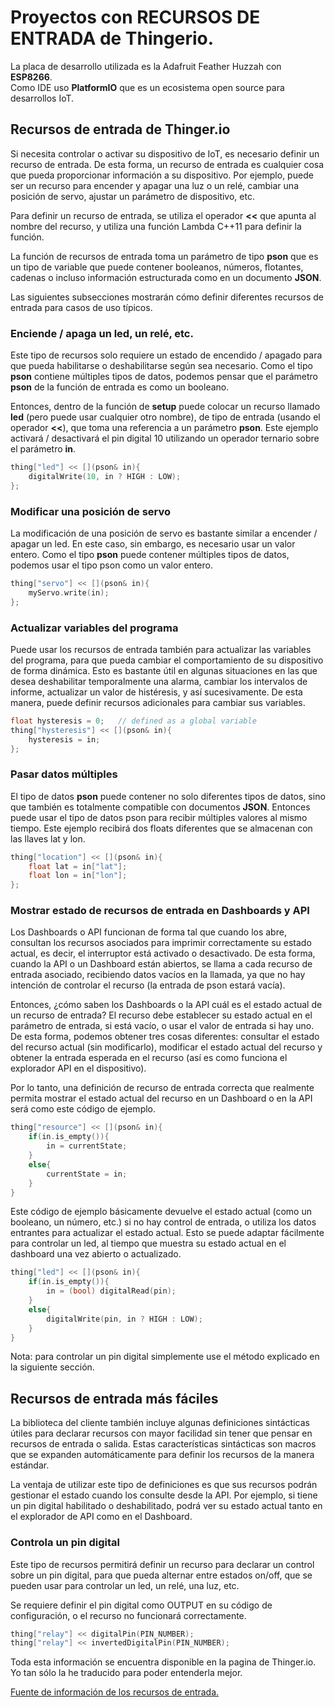 # Proyectos con RECURSOS DE ENTRADA de Thingerio.

La placa de desarrollo utilizada es la Adafruit Feather Huzzah con **ESP8266**.  
Como IDE uso **PlatformIO** que es un ecosistema open source para desarrollos IoT. 

## Recursos de entrada de Thinger.io

Si necesita controlar o activar su dispositivo de IoT, es necesario definir un recurso de entrada. De esta forma, un recurso de entrada es cualquier cosa que pueda proporcionar información a su dispositivo. Por ejemplo, puede ser un recurso para encender y apagar una luz o un relé, cambiar una posición de servo, ajustar un parámetro de dispositivo, etc.

Para definir un recurso de entrada, se utiliza el operador **<<** que apunta al nombre del recurso, y utiliza una función Lambda C++11 para definir la función.

La función de recursos de entrada toma un parámetro de tipo **pson** que es un tipo de variable que puede contener booleanos, números, flotantes, cadenas o incluso información estructurada como en un documento **JSON**.

Las siguientes subsecciones mostrarán cómo definir diferentes recursos de entrada para casos de uso típicos.

### Enciende / apaga un led, un relé, etc.

Este tipo de recursos solo requiere un estado de encendido / apagado para que pueda habilitarse o deshabilitarse según sea necesario. Como el tipo **pson** contiene múltiples tipos de datos, podemos pensar que el parámetro **pson** de la función de entrada es como un booleano.

Entonces, dentro de la función de **setup** puede colocar un recurso llamado **led** (pero puede usar cualquier otro nombre), de tipo de entrada (usando el operador **<<**), que toma una referencia a un parámetro **pson**. Este ejemplo activará / desactivará el pin digital 10 utilizando un operador ternario sobre el parámetro **in**.


```c
thing["led"] << [](pson& in){
	digitalWrite(10, in ? HIGH : LOW);
};
```

### Modificar una posición de servo

La modificación de una posición de servo es bastante similar a encender / apagar un led. En este caso, sin embargo, es necesario usar un valor entero. Como el tipo **pson** puede contener múltiples tipos de datos, podemos usar el tipo pson como un valor entero.

```c
thing["servo"] << [](pson& in){
    myServo.write(in);
};
```
### Actualizar variables del programa

Puede usar los recursos de entrada también para actualizar las variables del programa, para que pueda cambiar el comportamiento de su dispositivo de forma dinámica. Esto es bastante útil en algunas situaciones en las que desea deshabilitar temporalmente una alarma, cambiar los intervalos de informe, actualizar un valor de histéresis, y así sucesivamente. De esta manera, puede definir recursos adicionales para cambiar sus variables.

```c
float hysteresis = 0; 	// defined as a global variable
thing["hysteresis"] << [](pson& in){
    hysteresis = in;
};
```

### Pasar datos múltiples

El tipo de datos **pson** puede contener no solo diferentes tipos de datos, sino que también es totalmente compatible con documentos **JSON**. Entonces puede usar el tipo de datos pson para recibir múltiples valores al mismo tiempo. Este ejemplo recibirá dos floats diferentes que se almacenan con las llaves lat y lon.

```c
thing["location"] << [](pson& in){
    float lat = in["lat"];
    float lon = in["lon"];
};
```

### Mostrar estado de recursos de entrada en Dashboards y API

Los Dashboards o API funcionan de forma tal que cuando los abre, consultan los recursos asociados para imprimir correctamente su estado actual, es decir, el interruptor está activado o desactivado. De esta forma, cuando la API o un Dashboard están abiertos, se llama a cada recurso de entrada asociado, recibiendo datos vacíos en la llamada, ya que no hay intención de controlar el recurso (la entrada de pson estará vacía).

Entonces, ¿cómo saben los Dashboards o la API cuál es el estado actual de un recurso de entrada? El recurso debe establecer su estado actual en el parámetro de entrada, si está vacío, o usar el valor de entrada si hay uno. De esta forma, podemos obtener tres cosas diferentes: consultar el estado del recurso actual (sin modificarlo), modificar el estado actual del recurso y obtener la entrada esperada en el recurso (así es como funciona el explorador API en el dispositivo).

Por lo tanto, una definición de recurso de entrada correcta que realmente permita mostrar el estado actual del recurso en un Dashboard o en la API será como este código de ejemplo.

```c
thing["resource"] << [](pson& in){
    if(in.is_empty()){
        in = currentState;
    }
    else{
        currentState = in;
    }
}
```

Este código de ejemplo básicamente devuelve el estado actual (como un booleano, un número, etc.) si no hay control de entrada, o utiliza los datos entrantes para actualizar el estado actual. Esto se puede adaptar fácilmente para controlar un led, al tiempo que muestra su estado actual en el dashboard una vez abierto o actualizado.

```c
thing["led"] << [](pson& in){
    if(in.is_empty()){
        in = (bool) digitalRead(pin);
    }
    else{
        digitalWrite(pin, in ? HIGH : LOW);
    }
}
```

Nota: para controlar un pin digital simplemente use el método explicado en la siguiente sección.

## Recursos de entrada más fáciles

La biblioteca del cliente también incluye algunas definiciones sintácticas útiles para declarar recursos con mayor facilidad sin tener que pensar en recursos de entrada o salida. Estas características sintácticas son macros que se expanden automáticamente para definir los recursos de la manera estándar.

La ventaja de utilizar este tipo de definiciones es que sus recursos podrán gestionar el estado cuando los consulte desde la API. Por ejemplo, si tiene un pin digital habilitado o deshabilitado, podrá ver su estado actual tanto en el explorador de API como en el Dashboard.

### Controla un pin digital

Este tipo de recursos permitirá definir un recurso para declarar un control sobre un pin digital, para que pueda alternar entre estados on/off, que se pueden usar para controlar un led, un relé, una luz, etc.

Se requiere definir el pin digital como OUTPUT en su código de configuración, o el recurso no funcionará correctamente.

```c
thing["relay"] << digitalPin(PIN_NUMBER);
thing["relay"] << invertedDigitalPin(PIN_NUMBER);
```


Toda esta información se encuentra disponible en la pagina de Thinger.io. 
Yo tan sólo la he traducido para poder entenderla mejor.

[Fuente de información de los recursos de entrada.](http://docs.thinger.io/arduino/#coding-adding-resources-input-resources)

